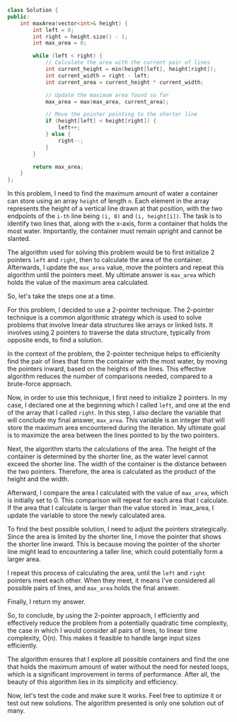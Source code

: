 ```cpp
class Solution {
public:
    int maxArea(vector<int>& height) {
        int left = 0; 
        int right = height.size() - 1;
        int max_area = 0;

        while (left < right) {
            // Calculate the area with the current pair of lines
            int current_height = min(height[left], height[right]);
            int current_width = right - left;
            int current_area = current_height * current_width;

            // Update the maximum area found so far
            max_area = max(max_area, current_area);

            // Move the pointer pointing to the shorter line
            if (height[left] < height[right]) {
                left++;
            } else {
                right--;
            }
        }

        return max_area;
    }
};
```
In this problem, I need to find the maximum amount of water a container can store using an array `height` of length `n`. Each element in the array represents the height of a vertical line drawn at that position, with the two endpoints of the `i-th` line being `(i, 0)` and `(i, height[i])`. The task is to identify two lines that, along with the x-axis, form a container that holds the most water. Importantly, the container must remain upright and cannot be slanted.

The algorithm used for solving this problem would be to first initialize 2 pointers `left` and `right`, then to calculate the area of the container. Afterwards, I update the `max_area` value, move the pointers and repeat this algorithm until the pointers meet. My ultimate answer is `max_area` which holds the value of the maximum area calculated.

So, let's take the steps one at a time.

For this problem, I decided to use a 2-pointer technique. 
The 2-pointer technique is a common algorithmic strategy which is used to solve problems that involve linear data structures like arrays or linked lists. It involves using 2 pointers to traverse the data structure, typically from opposite ends, to find a solution.

In the context of the problem, the 2-pointer technique helps to efficienlty find the pair of lines that form the container with the most water, by moving the pointers inward, based on the heights of the lines. This effective algorithm reduces the number of comparisons needed, compared to a brute-force approach.

Now, in order to use this technique, I first need to initialize 2 pointers. In my case, I declared one at the beginning which I called `left`, and one at the end of the array that I called `right`. In this step, I also declare the variable that will conclude my final answer, `max_area`. This variable is an integer that will store the maximum area encountered during the iteration. My ultimate goal is to maximize the area between the lines pointed to by the two pointers.

Next, the algorithm starts the calculations of the area. The height of the container is determined by the shorter line, as the water level cannot exceed the shorter line. The width of the container is the distance between the two pointers. Therefore, the area is calculated as the product of the height and the width.

Afterward, I compare the area I calculated with the value of `max_area`, which is initially set to 0. This comparison will repeat for each area that I calculate. If the area that I calculate is larger than the value stored in `max_area, I update the variable to store the newly calculated area.

To find the best possible solution, I need to adjust the pointers strategically. Since the area is limited by the shorter line, I move the pointer that shows the shorter line inward. This is because moving the pointer of the shorter line might lead to encountering a taller line, which could potentially form a larger area.

I repeat this process of calculating the area, until the `left` and `right` pointers meet each other. When they meet, it means I've considered all possible pairs of lines, and `max_area` holds the final answer. 

Finally, I return my answer.

So, to conclude, by using the 2-pointer approach, I efficiently and effectively reduce the problem from a potentially quadratic time complexity, the case in which I would consider all pairs of lines, to linear time complexity, O(n). This makes it feasible to handle large input sizes efficiently. 

The algorithm ensures that I explore all possible containers and find the one that holds the maximum amount of water without the need for nested loops, which is a significant improvement in terms of performance. After all, the beauty of this algorithm lies in its simplicity and efficiency.

Now, let's test the code and make sure it works. Feel free to optimize it or test out new solutions. The algorithm presented is only one solution out of many.
